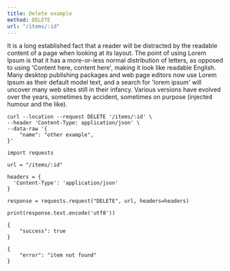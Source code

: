 ```yaml
---
title: Delete example
method: DELETE
url: "/items/:id"
---
```


It is a long established fact that a reader will be distracted by the readable content of a page when looking at its layout. The point of using Lorem Ipsum is that it has a more-or-less normal distribution of letters, as opposed to using 'Content here, content here', making it look like readable English. Many desktop publishing packages and web page editors now use Lorem Ipsum as their default model text, and a search for 'lorem ipsum' will uncover many web sites still in their infancy. Various versions have evolved over the years, sometimes by accident, sometimes on purpose (injected humour and the like).


```request:cURL
curl --location --request DELETE '/items/:id' \
--header 'Content-Type: application/json' \
--data-raw '{
	"name": "other example",
}'
```

```request:Python
import requests

url = "/items/:id"

headers = {
  'Content-Type': 'application/json'
}

response = requests.request("DELETE", url, headers=headers)

print(response.text.encode('utf8'))
```

```response:200
{
	"success": true
}
```

```response:404
{
	"error": "item not found"
}
```